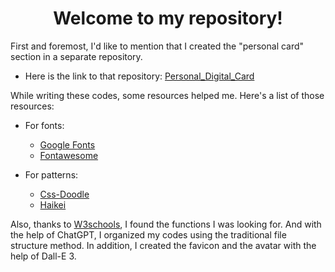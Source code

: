 <div align="center">

# Welcome to my repository!

</div>

First and foremost, I'd like to mention that I created the "personal card" section in a separate repository. 
- Here is the link to that repository: [Personal_Digital_Card](https://github.com/Kenterum/Personal_Digital_Card)

While writing these codes, some resources helped me. Here's a list of those resources:

- For fonts:
  - <span style="color:blue">[Google Fonts](https://fonts.google.com)</span>
  - <span style="color:green">[Fontawesome](https://fontawesome.com)</span>
  
- For patterns:
  - <span style="color:purple">[Css-Doodle](https://css-doodle.com)</span>
  - <span style="color:red">[Haikei](https://app.haikei.app)</span>

Also, thanks to [W3schools](https://www.w3schools.com/), I found the functions I was looking for. 
And with the help of ChatGPT, I organized my codes using the traditional file structure method. In addition, I created the favicon and the avatar with the help of Dall-E 3.
